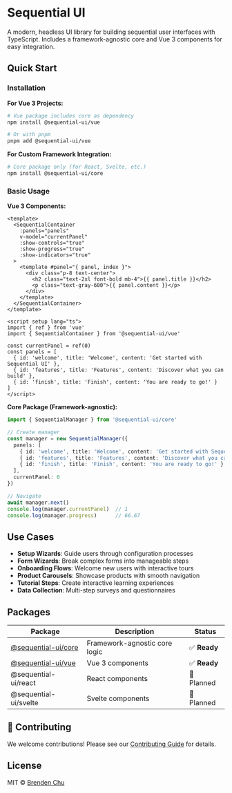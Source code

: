 # Sequential UI

A modern, headless UI library for building sequential user interfaces with TypeScript. Includes a framework-agnostic core and Vue 3 components for easy integration.

## Quick Start

### Installation

**For Vue 3 Projects:**
```bash
# Vue package includes core as dependency
npm install @sequential-ui/vue

# Or with pnpm
pnpm add @sequential-ui/vue
```

**For Custom Framework Integration:**
```bash
# Core package only (for React, Svelte, etc.)
npm install @sequential-ui/core
```

### Basic Usage

**Vue 3 Components:**

```vue
<template>
  <SequentialContainer
    :panels="panels"
    v-model="currentPanel"
    :show-controls="true"
    :show-progress="true"
    :show-indicators="true"
  >
    <template #panel="{ panel, index }">
      <div class="p-8 text-center">
        <h2 class="text-2xl font-bold mb-4">{{ panel.title }}</h2>
        <p class="text-gray-600">{{ panel.content }}</p>
      </div>
    </template>
  </SequentialContainer>
</template>

<script setup lang="ts">
import { ref } from 'vue'
import { SequentialContainer } from '@sequential-ui/vue'

const currentPanel = ref(0)
const panels = [
  { id: 'welcome', title: 'Welcome', content: 'Get started with Sequential UI' },
  { id: 'features', title: 'Features', content: 'Discover what you can build' },
  { id: 'finish', title: 'Finish', content: 'You are ready to go!' }
]
</script>
```

**Core Package (Framework-agnostic):**

```typescript
import { SequentialManager } from '@sequential-ui/core'

// Create manager
const manager = new SequentialManager({
  panels: [
    { id: 'welcome', title: 'Welcome', content: 'Get started with Sequential UI' },
    { id: 'features', title: 'Features', content: 'Discover what you can build' },
    { id: 'finish', title: 'Finish', content: 'You are ready to go!' }
  ],
  currentPanel: 0
})

// Navigate
await manager.next()
console.log(manager.currentPanel)  // 1
console.log(manager.progress)      // 66.67
```

## Use Cases

- **Setup Wizards**: Guide users through configuration processes
- **Form Wizards**: Break complex forms into manageable steps
- **Onboarding Flows**: Welcome new users with interactive tours
- **Product Carousels**: Showcase products with smooth navigation
- **Tutorial Steps**: Create interactive learning experiences
- **Data Collection**: Multi-step surveys and questionnaires

## Packages

| Package                                | Description                   | Status     |
|----------------------------------------|-------------------------------|------------|
| [@sequential-ui/core](./packages/core) | Framework-agnostic core logic | ✅ **Ready**  |
| [@sequential-ui/vue](./packages/vue)   | Vue 3 components              | ✅ **Ready** |
| @sequential-ui/react                   | React components              | 🔄 Planned |
| @sequential-ui/svelte                  | Svelte components             | 🔄 Planned |

## 🤝 Contributing

We welcome contributions! Please see our [Contributing Guide](./CONTRIBUTING.md) for details.

## License

MIT © [Brenden Chu](https://github.com/brendenchu)
